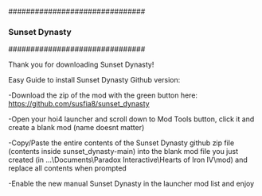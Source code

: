 ###############################
### Sunset Dynasty          ###
###############################

Thank you for downloading Sunset Dynasty!

Easy Guide to install Sunset Dynasty Github version:

-Download the zip of the mod with the green button here: https://github.com/susfia8/sunset_dynasty

-Open your hoi4 launcher and scroll down to Mod Tools button, click it and create a blank mod (name doesnt matter)

-Copy/Paste the entire contents of the Sunset Dynasty github zip file (contents inside sunset_dynasty-main) into the blank mod file you just created (in ...\Documents\Paradox Interactive\Hearts of Iron IV\mod) and replace all contents when prompted

-Enable the new manual Sunset Dynasty in the launcher mod list and enjoy
